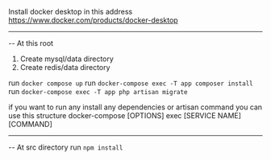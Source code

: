 Install docker desktop in this address
https://www.docker.com/products/docker-desktop

---------------------------------------------------
-- At this root

1) Create mysql/data directory
2) Create redis/data directory

run `docker compose up`
run `docker-compose exec -T app composer install`
run `docker-compose exec -T app php artisan migrate`

if you  want to run any install any dependencies or artisan command you can use this structure
docker-compose [OPTIONS] exec [SERVICE NAME] [COMMAND]

-----------------------------------------------------

-- At src directory
run `npm install`